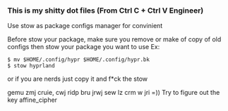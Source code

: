 ### This is my shitty dot files (**From Ctrl C + Ctrl V Engineer**)

Use stow as package configs manager for convinient

Before stow your package, make sure you remove or make of copy of old configs 
then stow your package you want to use 
Ex: 
```
$ mv $HOME/.config/hypr $HOME/.config/hypr.bk
$ stow hyprland
```

or if you are nerds just copy it and f*ck the stow

gemu zmj cruie, cwj ridp bru jrwj sew lz crm w jri =))
Try to figure out the key
affine_cipher
